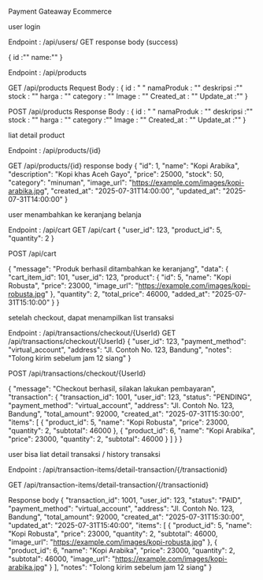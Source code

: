 Payment Gateaway Ecommerce

user login

Endpoint : /api/users/
GET
response body (success)

{
    id :""
    name:""
}

Endpoint : /api/products

GET /api/products
Request Body :
{
    id : " "
    namaProduk : ""
    deskripsi :""
    stock : ""
    harga : "" 
    category : ""
    Image : ""
    Created_at : ""
    Update_at :""
}

POST /api/products
Response Body :
{
    id : " "
    namaProduk : ""
    deskripsi :""
    stock : ""
    harga : "" 
    category :""
    Image : ""
    Created_at : ""
    Update_at :""
}

liat detail product 

Endpoint : /api/products/{id}

GET /api/products/{id}
response body
{
  "id": 1,
  "name": "Kopi Arabika",
  "description": "Kopi khas Aceh Gayo",
  "price": 25000,
  "stock": 50,
  "category": "minuman",
  "image_url": "https://example.com/images/kopi-arabika.jpg",
  "created_at": "2025-07-31T14:00:00",
  "updated_at": "2025-07-31T14:00:00"
}

user menambahkan ke keranjang belanja 

Endpoint : /api/cart
GET /api/cart
{
  "user_id": 123,
  "product_id": 5,
  "quantity": 2
}

POST /api/cart

{
  "message": "Produk berhasil ditambahkan ke keranjang",
  "data": {
    "cart_item_id": 101,
    "user_id": 123,
    "product": {
      "id": 5,
      "name": "Kopi Robusta",
      "price": 23000,
      "image_url": "https://example.com/images/kopi-robusta.jpg"
    },
    "quantity": 2,
    "total_price": 46000,
    "added_at": "2025-07-31T15:10:00"
  }
}

setelah checkout, dapat menampilkan list transaksi 

Endpoint : /api/transactions/checkout/{UserId}
GET /api/transactions/checkout/{UserId}
{
  "user_id": 123,
  "payment_method": "virtual_account",
  "address": "Jl. Contoh No. 123, Bandung",
  "notes": "Tolong kirim sebelum jam 12 siang"
}

POST /api/transactions/checkout/{UserId}

{
  "message": "Checkout berhasil, silakan lakukan pembayaran",
  "transaction": {
    "transaction_id": 1001,
    "user_id": 123,
    "status": "PENDING",
    "payment_method": "virtual_account",
    "address": "Jl. Contoh No. 123, Bandung",
    "total_amount": 92000,
    "created_at": "2025-07-31T15:30:00",
    "items": [
      {
        "product_id": 5,
        "name": "Kopi Robusta",
        "price": 23000,
        "quantity": 2,
        "subtotal": 46000
      },
      {
        "product_id": 6,
        "name": "Kopi Arabika",
        "price": 23000,
        "quantity": 2,
        "subtotal": 46000
      }
    ]
  }
}

user bisa liat detail transaksi / history transaksi

Endpoint : /api/transaction-items/detail-transaction/{/transactionid}

GET /api/transaction-items/detail-transaction/{/transactionid}

Response body
{
  "transaction_id": 1001,
  "user_id": 123,
  "status": "PAID",
  "payment_method": "virtual_account",
  "address": "Jl. Contoh No. 123, Bandung",
  "total_amount": 92000,
  "created_at": "2025-07-31T15:30:00",
  "updated_at": "2025-07-31T15:40:00",
  "items": [
    {
      "product_id": 5,
      "name": "Kopi Robusta",
      "price": 23000,
      "quantity": 2,
      "subtotal": 46000,
      "image_url": "https://example.com/images/kopi-robusta.jpg"
    },
    {
      "product_id": 6,
      "name": "Kopi Arabika",
      "price": 23000,
      "quantity": 2,
      "subtotal": 46000,
      "image_url": "https://example.com/images/kopi-arabika.jpg"
    }
  ],
  "notes": "Tolong kirim sebelum jam 12 siang"
}
